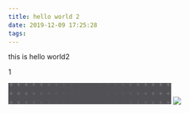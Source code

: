 ```yaml
---
title: hello world 2
date: 2019-12-09 17:25:28
tags:
---
```


this is hello world2 

1

![](https://raw.githubusercontent.com/storm1122/CloudImage/master/img/form_qq_pic_1.png)
![](https://goss.veer.com/creative/vcg/veer/800water/veer-134951554.jpg)